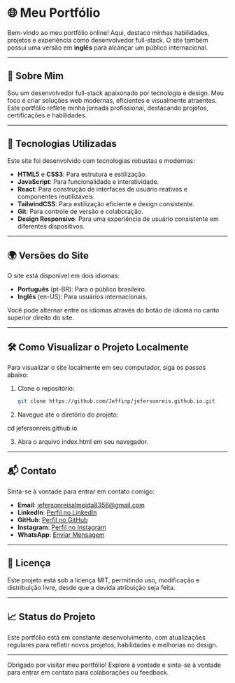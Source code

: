 # 🌐 **Meu Portfólio**

Bem-vindo ao meu portfólio online! Aqui, destaco minhas habilidades, projetos e experiência como desenvolvedor full-stack. O site também possui uma versão em **inglês** para alcançar um público internacional.

---

## 🚀 **Sobre Mim**

Sou um desenvolvedor full-stack apaixonado por tecnologia e design. Meu foco é criar soluções web modernas, eficientes e visualmente atraentes. Este portfólio reflete minha jornada profissional, destacando projetos, certificações e habilidades.

---

## 🌟 **Tecnologias Utilizadas**

Este site foi desenvolvido com tecnologias robustas e modernas:

- **HTML5** e **CSS3**: Para estrutura e estilização.
- **JavaScript**: Para funcionalidade e interatividade.
- **React**: Para construção de interfaces de usuário reativas e componentes reutilizáveis.
- **TailwindCSS**: Para estilização eficiente e design consistente.
- **Git**: Para controle de versão e colaboração.
- **Design Responsivo**: Para uma experiência de usuário consistente em diferentes dispositivos.

---

## 🌍 **Versões do Site**

O site está disponível em dois idiomas:

- **Português** (pt-BR): Para o público brasileiro.
- **Inglês** (en-US): Para usuários internacionais.

Você pode alternar entre os idiomas através do botão de idioma no canto superior direito do site.

---

## 🛠️ **Como Visualizar o Projeto Localmente**

Para visualizar o site localmente em seu computador, siga os passos abaixo:

1. Clone o repositório:

   ```bash
   git clone https://github.com/Jeffinp/jefersonreis.github.io.git

2. Navegue até o diretório do projeto:

cd jefersonreis.github.io


3. Abra o arquivo index.html em seu navegador.

---

## 📬 **Contato**

Sinta-se à vontade para entrar em contato comigo:

- **Email**: [jefersonreisalmeida8356@gmail.com](mailto:jefersonreisalmeida8356@gmail.com)
- **LinkedIn**: [Perfil no LinkedIn](https://www.linkedin.com/in/jeferson-reis-877a942b7/)
- **GitHub**: [Perfil no GitHub](https://github.com/Jeffinp)
- **Instagram**: [Perfil no Instagram](https://www.instagram.com/jeffinx___/)
- **WhatsApp**: [Enviar Mensagem](https://wa.me/qr/KW2XXA46XAXNH1)

---

## 📝 Licença

Este projeto está sob a licença MIT, permitindo uso, modificação e distribuição livre, desde que a devida atribuição seja feita.


---

## 📈 Status do Projeto

Este portfólio está em constante desenvolvimento, com atualizações regulares para refletir novos projetos, habilidades e melhorias no design.


---

Obrigado por visitar meu portfólio! Explore à vontade e sinta-se à vontade para entrar em contato para colaborações ou feedback.



